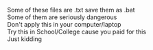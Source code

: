 Some of these files are .txt save them as .bat<br/>
Some of them are seriously dangerous<br/>
Don't apply this in your computer/laptop<br/>
Try this in School/College cause you paid for this<br/>
Just kidding<br/>
